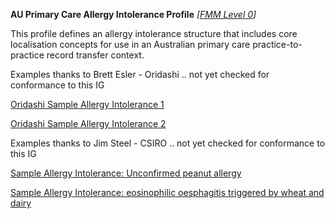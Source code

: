 **AU Primary Care Allergy Intolerance Profile** *[[FMM Level 0](guidance.html)]*

This profile defines an allergy intolerance structure that includes core localisation concepts for use in an Australian primary care practice-to-practice record transfer context.

Examples thanks to Brett Esler - Oridashi .. not yet checked for conformance to this IG

[Oridashi Sample Allergy Intolerance 1](allergyintolerance-B0E0A3ADB59E2F77D6D51ADCA7DAD6B2.6.html)

[Oridashi Sample Allergy Intolerance 2](allergyintolerance-4E756D076EDCAF7552FFF6CF7B7BB2A1.18.html)

Examples thanks to Jim Steel - CSIRO .. not yet checked for conformance to this IG

[Sample Allergy Intolerance: Unconfirmed peanut allergy](allergyintolerance-cf-1554878062500.html)

[Sample Allergy Intolerance: eosinophilic oesphagitis triggered by wheat and dairy](allergyintolerance-cf-1554873772436.html)


